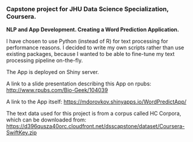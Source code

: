 ### Capstone project for JHU Data Science Specialization, Coursera.

**NLP and App Development. Creating a Word Prediction Application.**

I have chosen to use Python (instead of R) for text processing for performance reasons.
I decided to write my own scripts rather than use existing packages,
because I wanted to be able to fine-tune my text processing pipeline on-the-fly.

The App is deployed on Shiny server.

A link to a slide presentation describing this App on rpubs:
http://www.rpubs.com/Bio-Geek/104039

A link to the App itself: https://mdorovkov.shinyapps.io/WordPredictApp/

The text data used for this project is from a corpus called HC Corpora,
which can be downloaded from:
https://d396qusza40orc.cloudfront.net/dsscapstone/dataset/Coursera-SwiftKey.zip
